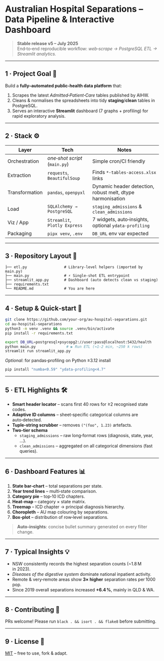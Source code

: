 # Australian Hospital Separations – Data Pipeline & Interactive Dashboard

> **Stable release v5 – July 2025**  
> End‑to‑end reproducible workflow: _web‑scrape → PostgreSQL ETL → Streamlit analytics._

---

## 1 · Project Goal 🎯
Build a **fully–automated public‑health data platform** that:
1. Scrapes the latest _Admitted‑Patient‑Care_ tables published by AIHW.  
2. Cleans & normalises the spreadsheets into tidy **staging**/**clean** tables in PostgreSQL.  
3. Serves an interactive **Streamlit** dashboard (7 graphs + profiling) for rapid exploratory analysis.

---

## 2 · Stack ⚙️
| Layer | Tech | Notes |
|-------|------|-------|
| Orchestration | _one‑shot script_ (`main.py`) | Simple cron/CI friendly |
| Extraction | `requests`, `BeautifulSoup` | Finds `*-tables‑access.xlsx` links |
| Transformation | `pandas`, `openpyxl` | Dynamic header detection, robust melt, dtype harmonisation |
| Load | `SQLAlchemy → PostgreSQL` | `staging_admissions` & `clean_admissions` |
| Viz / App | `Streamlit`, `Plotly Express` | 7 widgets, auto‑insights, optional `ydata‑profiling` |
| Packaging | `pipx venv`, `.env` | `DB_URL` env var expected |

---

## 3 · Repository Layout 📂

```text
├── etl.py                 # Library‑level helpers (imported by main.py)
├── main.py                # ⚡ Single‑shot ETL entrypoint
├── streamlit_app.py       # Dashboard (auto detects clean vs staging)
├── requirements.txt
└── README.md              # You are here
```

---

## 4 · Setup & Quick‑start 🚀

```bash
git clone https://github.com/your‑org/au‑hospital‑separations.git
cd au‑hospital‑separations
python3 -m venv .venv && source .venv/bin/activate
pip install -r requirements.txt

export DB_URL=postgresql+psycopg2://user:pass@localhost:5432/health
python main.py              # ▶ Run ETL (≈1‑2 min, ~250 k rows)
streamlit run streamlit_app.py
```

_Optional_: for pandas‑profiling on Python ≥3.12 install  
```bash
pip install "numba<0.59" "ydata-profiling<4.7"
```

---

## 5 · ETL Highlights 🛠

* **Smart header locator** – scans first 40 rows for ≥2 recognised state codes.  
* **Adaptive ID columns** – sheet‑specific categorical columns are auto‑detected.  
* **Tuple‑string scrubber** – removes `("(foo", 1.23)` artefacts.  
* **Two‑tier schema**  
  * `staging_admissions` – raw long‑format rows (diagnosis, state, year, …).  
  * `clean_admissions` – aggregated on all categorical dimensions (fast queries).

---

## 6 · Dashboard Features 📊

1. **State bar‑chart** – total separations per state.  
2. **Year trend lines** – multi‑state comparison.  
3. **Category pie** – top‑10 ICD chapters.  
4. **Heat‑map** – category × state matrix.  
5. **Treemap** – ICD chapter → principal diagnosis hierarchy.  
6. **Choropleth** – AU map colouring by separations.  
7. **Box‑plot** – distribution of row‑level separations.

> **Auto‑insights**: concise bullet summary generated on every filter change.

---

## 7 · Typical Insights 💡
* NSW consistently records the highest separation counts (~1.8 M in 2023).  
* *Diseases of the digestive system* dominate national inpatient activity.  
* Remote & very‑remote areas show **3× higher** separation rates per 1000 pop.  
* Since 2019 overall separations increased **+6.4 %**, mainly in QLD & WA.

---

## 8 · Contributing 🤝

PRs welcome! Please run `black . && isort . && flake8` before submitting.

---

## 9 · License 📜
[MIT](LICENSE) – free to use, fork & adapt.
